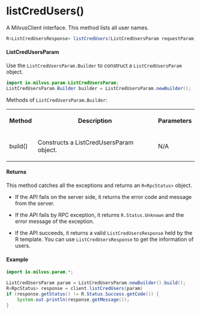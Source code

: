 # listCredUsers()

A MilvusClient interface. This method lists all user names.

```java
R<ListCredUsersResponse> listCredUsers(ListCredUsersParam requestParam);
```

#### ListCredUsersParam

Use the `ListCredUsersParam.Builder` to construct a `ListCredUsersParam` object.

```java
import io.milvus.param.ListCredUsersParam;
ListCredUsersParam.Builder builder = ListCredUsersParam.newBuilder();
```

Methods of `ListCredUsersParam.Builder`:

<table>
    <tr>
        <th><p>Method</p></th>
        <th><p>Description</p></th>
        <th><p>Parameters</p></th>
    </tr>
    <tr>
        <td><p>build()</p></td>
        <td><p>Constructs a ListCredUsersParam object.</p></td>
        <td><p>N/A</p></td>
    </tr>
</table>

#### Returns

This method catches all the exceptions and returns an `R<RpcStatus>` object.

- If the API fails on the server side, it returns the error code and message from the server.

- If the API fails by RPC exception, it returns `R.Status.Unknown` and the error message of the exception.

- If the API succeeds, it returns a valid `ListCredUsersResponse` held by the R template. You can use `ListCredUsersResponse` to get the information of users.

#### Example

```java
import io.milvus.param.*;

ListCredUsersParam param = ListCredUsersParam.newBuilder().build();
R<RpcStatus> response = client.listCredUsers(param)
if (response.getStatus() != R.Status.Success.getCode()) {
    System.out.println(response.getMessage());
}
```
